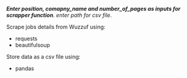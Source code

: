 ***Enter position, comapny_name and number_of_pages as inputs for scrapper function***.
*enter path for csv file*.


Scrape jobs details from Wuzzuf using:
- requests
- beautifulsoup
  
Store data as a csv file using:
- pandas
